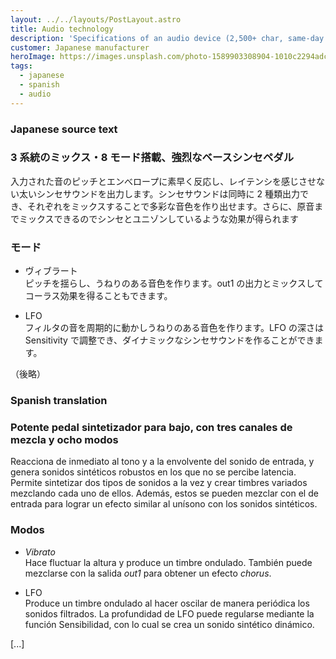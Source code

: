 ```yaml
---
layout: ../../layouts/PostLayout.astro
title: Audio technology
description: 'Specifications of an audio device (2,500+ char, same-day delivery)'
customer: Japanese manufacturer
heroImage: https://images.unsplash.com/photo-1589903308904-1010c2294adc?ixlib=rb-4.0.3&ixid=MnwxMjA3fDB8MHxwaG90by1wYWdlfHx8fGVufDB8fHx8&auto=format&fit=crop&w=2070&q=80
tags:
  - japanese
  - spanish
  - audio
---
```

### Japanese source text
### 3 系統のミックス・8 モード搭載、強烈なベースシンセペダル

入力された音のピッチとエンべロープに素早く反応し、レイテンシを感じさせない太いシンセサウンドを出力します。シンセサウンドは同時に 2 種類出力でき、それぞれをミックスすることで多彩な音色を作り出せます。さらに、原音までミックスできるのでシンセとユニゾンしているような効果が得られます

### モード

* ヴィブラート</br>
ピッチを揺らし、うねりのある音色を作ります。out1 の出力とミックスしてコーラス効果を得ることもできます。</br>

* LFO</br>
フィルタの音を周期的に動かしうねりのある音色を作ります。LFO の深さは Sensitivity で調整でき、ダイナミックなシンセサウンドを作ることができます。</br>

（後略）

### Spanish translation
### Potente pedal sintetizador para bajo, con tres canales de mezcla y ocho modos

Reacciona de inmediato al tono y a la envolvente del sonido de entrada, y genera sonidos sintéticos robustos en los que no se percibe latencia. Permite sintetizar dos tipos de sonidos a la vez y crear timbres variados mezclando cada uno de ellos. Además, estos se pueden mezclar con el de entrada para lograr un efecto similar al unísono con los sonidos sintéticos.

### Modos

* _Vibrato_</br>
Hace fluctuar la altura y produce un timbre ondulado. También puede mezclarse con la salida _out1_ para obtener un efecto _chorus_.

* LFO</br>
Produce un timbre ondulado al hacer oscilar de manera periódica los sonidos filtrados. La profundidad de LFO puede regularse mediante la función Sensibilidad, con lo cual se crea un sonido sintético dinámico.

[...]
